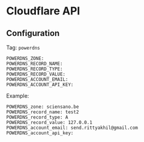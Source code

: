 # Cloudflare API

## Configuration

Tag: `powerdns`
```shell
POWERDNS_ZONE: 
POWERDNS_RECORD_NAME: 
POWERDNS_RECORD_TYPE: 
POWERDNS_RECORD_VALUE: 
POWERDNS_ACCOUNT_EMAIL: 
POWERDNS_ACCOUNT_API_KEY:

```

Example:
```
POWERDNS_zone: sciensano.be
POWERDNS_record_name: test2
POWERDNS_record_type: A
POWERDNS_record_value: 127.0.0.1
POWERDNS_account_email: send.rittyakhil@gmail.com
POWERDNS_account_api_key:
```
